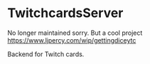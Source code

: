 # TwitchcardsServer

No longer maintained sorry. But a cool project https://www.ljpercy.com/wip/gettingdiceytc

Backend for Twitch cards.
